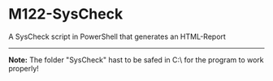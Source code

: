 # M122-SysCheck
A SysCheck script in PowerShell that generates an HTML-Report

---

**Note:** The folder "SysCheck" hast to be safed in C:\ for the program to work properly!
